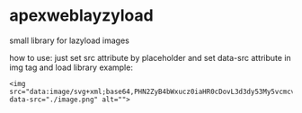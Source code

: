 # apexweblayzyload
small library for lazyload images

how to use:
just set src attribute by placeholder and set data-src attribute in img tag and load library
example:
```
<img src="data:image/svg+xml;base64,PHN2ZyB4bWxucz0iaHR0cDovL3d3dy53My5vcmcvMjAwMC9zdmciIHZpZXdCb3g9IjAgMCA2NCA2NCIgd2lkdGg9IjY0IiBoZWlnaHQ9IjY0Ij4KICA8cmVjdCB3aWR0aD0iNjQiIGhlaWdodD0iNjQiIGZpbGw9IiNjY2NjY2MiPjwvcmVjdD4KICA8dGV4dCB4PSI1MCUiIHk9IjUwJSIgZG9taW5hbnQtYmFzZWxpbmU9Im1pZGRsZSIgdGV4dC1hbmNob3I9Im1pZGRsZSIgZm9udC1mYW1pbHk9Im1vbm9zcGFjZSIgZm9udC1zaXplPSIxMHB4IiBmaWxsPSIjMzMzMzMzIj5hcGV4d2ViLnJ1PC90ZXh0PiAgIAo8L3N2Zz4=" data-src="./image.png" alt="">
```
